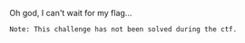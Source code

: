 Oh god, I can't wait for my flag...

```
Note: This challenge has not been solved during the ctf.
```
